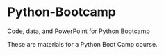 # Python-Bootcamp
Code, data, and PowerPoint for Python Bootcamp

These are materials for a Python Boot Camp course.
